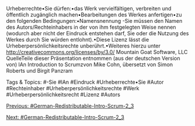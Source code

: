 Urheberrechte•Sie dürfen:•das Werk vervielfältigen, verbreiten und öffentlich zugänglich machen•Bearbeitungen des Werkes anfertigen•zu den folgenden Bedingungen:•Namensnennung -Sie müssen den Namen des Autors/Rechteinhabers in der von ihm festgelegten Weise nennen (wodurch aber nicht der Eindruck entstehen darf, Sie oder die Nutzung des Werkes durch Sie würden entlohnt).•Diese Lizenz lässt die Urheberpersönlichkeitsrechte unberührt.•Weiteres hierzu unter http://creativecommons.org/licenses/by/3.0/
Mountain Goat Software, LLC
QuelleTeile dieser Präsentation entnommen (aus der deutschen Version von) lAn Introduction to Scrumzvon Mike Cohn, übersetzt von Simon Roberts und Birgit Panzram

   Tags & Topics:
   #-Sie
   #lAn
   #Eindruck
   #Urheberrechte•Sie
   #Autor
   #Rechteinhaber
   #Urheberpersönlichkeitsrechte
   #Werk
   #Urheberpersönlichkeitsrecht
   #Lizenz
   #Autors

[Previous: #German-Redistributable-Intro-Scrum-2_3](German-Redistributable-Intro-Scrum-2_3.md)

[Next: #German-Redistributable-Intro-Scrum-2_3](German-Redistributable-Intro-Scrum-2_3.md)